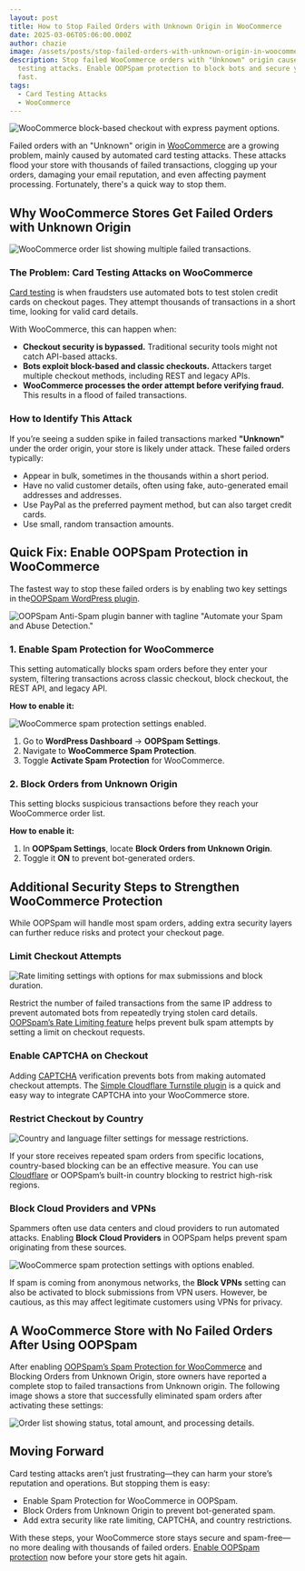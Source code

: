 ```yaml
---
layout: post
title: How to Stop Failed Orders with Unknown Origin in WooCommerce
date: 2025-03-06T05:06:00.000Z
author: chazie
image: /assets/posts/stop-failed-orders-with-unknown-origin-in-woocommerce.png
description: Stop failed WooCommerce orders with "Unknown" origin caused by card
  testing attacks. Enable OOPSpam protection to block bots and secure your store
  fast.
tags:
  - Card Testing Attacks
  - WooCommerce
---
```

![WooCommerce block-based checkout with express payment options.](/blog/assets/posts/woocommerce-page.png "WooCommerce Block-Based Checkout")

Failed orders with an "Unknown" origin in [WooCommerce](https://woocommerce.com/) are a growing problem, mainly caused by automated card testing attacks. These attacks flood your store with thousands of failed transactions, clogging up your orders, damaging your email reputation, and even affecting payment processing. Fortunately, there's a quick way to stop them.

## **Why WooCommerce Stores Get Failed Orders with Unknown Origin**

![WooCommerce order list showing multiple failed transactions.](/blog/assets/posts/multiple-failed-orders.png "WooCommerce Failed Orders List")

### **The Problem: Card Testing Attacks on WooCommerce**

[Card testing](https://www.oopspam.com/blog/card-testing-attacks-a-new-threat-vector-through-woocommerce-block-based-checkout) is when fraudsters use automated bots to test stolen credit cards on checkout pages. They attempt thousands of transactions in a short time, looking for valid card details.

With WooCommerce, this can happen when:

* **Checkout security is bypassed.** Traditional security tools might not catch API-based attacks.
* **Bots exploit block-based and classic checkouts.** Attackers target multiple checkout methods, including REST and legacy APIs.
* **WooCommerce processes the order attempt before verifying fraud.** This results in a flood of failed transactions.

### **How to Identify This Attack**

If you’re seeing a sudden spike in failed transactions marked **"Unknown"** under the order origin, your store is likely under attack. These failed orders typically:

* Appear in bulk, sometimes in the thousands within a short period.
* Have no valid customer details, often using fake, auto-generated email addresses and addresses.
* Use PayPal as the preferred payment method, but can also target credit cards.
* Use small, random transaction amounts.

## **Quick Fix: Enable OOPSpam Protection in WooCommerce**

The fastest way to stop these failed orders is by enabling two key settings in the[OOPSpam WordPress plugin](https://wordpress.org/plugins/oopspam-anti-spam/).

![OOPSpam Anti-Spam plugin banner with tagline "Automate your Spam and Abuse Detection."](/blog/assets/posts/oopspam-anti-spam-overview.png "OOPSpam Anti-Spam Plugin Overview")

### **1. Enable Spam Protection for WooCommerce**

This setting automatically blocks spam orders before they enter your system, filtering transactions across classic checkout, block checkout, the REST API, and legacy API.

**How to enable it:**

![WooCommerce spam protection settings enabled.](/blog/assets/posts/woocommerce-spam-protection-configuration.png "WooCommerce Spam Protection")

1. Go to **WordPress Dashboard** → **OOPSpam Settings**.
2. Navigate to **WooCommerce Spam Protection**.
3. Toggle **Activate Spam Protection** for WooCommerce.

### **2. Block Orders from Unknown Origin**

This setting blocks suspicious transactions before they reach your WooCommerce order list.

**How to enable it:**

1. In **OOPSpam Settings**, locate **Block Orders from Unknown Origin**.
2. Toggle it **ON** to prevent bot-generated orders.

## **Additional Security Steps to Strengthen WooCommerce Protection**

While OOPSpam will handle most spam orders, adding extra security layers can further reduce risks and protect your checkout page.

### **Limit Checkout Attempts**

![Rate limiting settings with options for max submissions and block duration.](/blog/assets/posts/rate-limiting-settings.png "Rate Limiting Configuration Settings")

Restrict the number of failed transactions from the same IP address to prevent automated bots from repeatedly trying stolen card details. [OOPSpam’s Rate Limiting feature](https://www.oopspam.com/blog/protecting-forms-with-rate-limiting-in-wordpress-using-oopspam) helps prevent bulk spam attempts by setting a limit on checkout requests.

### **Enable CAPTCHA on Checkout**

Adding [CAPTCHA](https://www.oopspam.com/blog/best-captcha-alternatives) verification prevents bots from making automated checkout attempts. The [Simple Cloudflare Turnstile plugin](https://wordpress.org/plugins/simple-cloudflare-turnstile/) is a quick and easy way to integrate CAPTCHA into your WooCommerce store.

### **Restrict Checkout by Country**

![Country and language filter settings for message restrictions.](/blog/assets/posts/country-language-filter.png "Country and Language Filtering Settings")

If your store receives repeated spam orders from specific locations, country-based blocking can be an effective measure. You can use [Cloudflare](https://www.oopspam.com/blog/blocking-countries-from-accessing-your-website-using-cloudflare) or OOPSpam’s built-in country blocking to restrict high-risk regions.

### **Block Cloud Providers and VPNs** 

Spammers often use data centers and cloud providers to run automated attacks. Enabling **Block Cloud Providers** in OOPSpam helps prevent spam originating from these sources.

![WooCommerce spam protection settings with options enabled.](/blog/assets/posts/ip-filtering-settings-in-security-panel.png "WooCommerce Spam Protection Settings")

If spam is coming from anonymous networks, the **Block VPNs** setting can also be activated to block submissions from VPN users. However, be cautious, as this may affect legitimate customers using VPNs for privacy.

## **A WooCommerce Store with No Failed Orders After Using OOPSpam**

After enabling [OOPSpam’s Spam Protection for WooCommerce](https://www.oopspam.com/woocommerce) and Blocking Orders from Unknown Origin, store owners have reported a complete stop to failed transactions from Unknown origin. The following image shows a store that successfully eliminated spam orders after activating these settings:

![Order list showing status, total amount, and processing details.](/blog/assets/posts/legitorders.jpg "Order Processing and Status Overview")

## **Moving Forward**

Card testing attacks aren’t just frustrating—they can harm your store’s reputation and operations. But stopping them is easy:

* Enable Spam Protection for WooCommerce in OOPSpam.
* Block Orders from Unknown Origin to prevent bot-generated spam.
* Add extra security like rate limiting, CAPTCHA, and country restrictions.

With these steps, your WooCommerce store stays secure and spam-free—no more dealing with thousands of failed orders. [Enable OOPSpam protection](https://app.oopspam.com/Identity/Account/Register) now before your store gets hit again.
